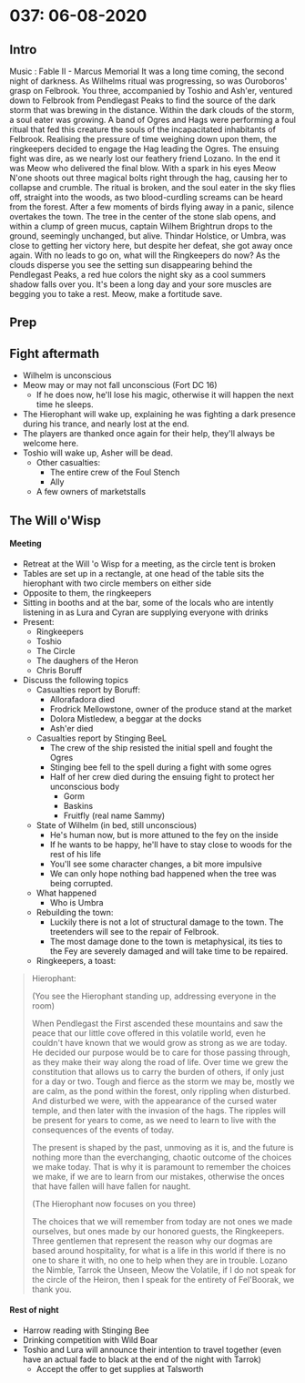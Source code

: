 # 037: 06-08-2020
## Intro
Music : Fable II - Marcus Memorial
It was a long time coming, the second night of darkness. As Wilhelms ritual was progressing, so was Ouroboros' grasp on Felbrook. You three, accompanied by Toshio and Ash'er, ventured down to Felbrook from Pendlegast Peaks to find the source of the dark storm that was brewing in the distance. Within the dark clouds of the storm, a soul eater was growing. A band of Ogres and Hags were performing a foul ritual that fed this creature the souls of the incapacitated inhabitants of Felbrook. Realising the pressure of time weighing down upon them, the ringkeepers decided to engage the Hag leading the Ogres. The ensuing fight was dire, as we nearly lost our feathery friend Lozano. In the end it was Meow who delivered the final blow. With a spark in his eyes Meow N'one shoots out three magical bolts right through the hag, causing her to collapse and crumble.
The ritual is broken, and the soul eater in the sky flies off, straight into the woods, as two blood-curdling screams can be heard from the forest. After a few moments of birds flying away in a panic, silence overtakes the town. The tree in the center of the stone slab opens, and within a clump of green mucus, captain Wilhem Brightrun drops to the ground, seemingly unchanged, but alive.
Thindar Holstice, or Umbra, was close to getting her victory here, but despite her defeat, she got away once again. With no leads to go on, what will the Ringkeepers do now?
As the clouds disperse you see the setting sun disappearing behind the Pendlegast Peaks, a red hue colors the night sky as a cool summers shadow falls over you. It's been a long day and your sore muscles are begging you to take a rest.
Meow, make a fortitude save.
## Prep
## Fight aftermath
- Wilhelm is unconscious
- Meow may or may not fall unconscious (Fort DC 16) 
    - If he does now, he'll lose his magic, otherwise it will happen the next time he sleeps.
- The Hierophant will wake up, explaining he was fighting a dark presence during his trance, and nearly lost at the end.
- The players are thanked once again for their help, they'll always be welcome here.
- Toshio will wake up, Asher will be dead. 
    - Other casualties: 
        - The entire crew of the Foul Stench
        - Ally
    - A few owners of marketstalls
## The Will o'Wisp
#### Meeting
- Retreat at the Will 'o Wisp for a meeting, as the circle tent is broken
- Tables are set up in a rectangle, at one head of the table sits the hierophant with two circle members on either side
- Opposite to them, the ringkeepers
- Sitting in booths and at the bar, some of the locals who are intently listening in as Lura and Cyran are supplying everyone with drinks
- Present: 
    - Ringkeepers
    - Toshio
    - The Circle
    - The daughers of the Heron
    - Chris Boruff
- Discuss the following topics 
    - Casualties report by Boruff: 
        - Allorafadora died
        - Frodrick Mellowstone, owner of the produce stand at the market
        - Dolora Mistledew, a beggar at the docks
        - Ash'er died
    - Casualties report by Stinging BeeL 
        - The crew of the ship resisted the initial spell and fought the Ogres
        - Stinging bee fell to the spell during a fight with some ogres
        - Half of her crew died during the ensuing fight to protect her unconscious body 
            - Gorm
            - Baskins
            - Fruitfly (real name Sammy)
    - State of Wilhelm (in bed, still unconscious) 
        - He's human now, but is more attuned to the fey on the inside
        - If he wants to be happy, he'll have to stay close to woods for the rest of his life
        - You'll see some character changes, a bit more impulsive
        - We can only hope nothing bad happened when the tree was being corrupted.
    - What happened 
        - Who is Umbra
    - Rebuilding the town: 
        - Luckily there is not a lot of structural damage to the town. The treetenders will see to the repair of Felbrook.
        - The most damage done to the town is metaphysical, its ties to the Fey are severely damaged and will take time to be repaired.
    - Ringkeepers, a toast:
> Hierophant:
> 
> (You see the Hierophant standing up, addressing everyone in the room)
> 
> When Pendlegast the First ascended these mountains and saw the peace that our little cove offered in this volatile world, even he couldn't have known that we would grow as strong as we are today. He decided our purpose would be to care for those passing through, as they make their way along the road of life. Over time we grew the constitution that allows us to carry the burden of others, if only just for a day or two. Tough and fierce as the storm we may be, mostly we are calm, as the pond within the forest, only rippling when disturbed. And disturbed we were, with the appearance of the cursed water temple, and then later with the invasion of the hags. The ripples will be present for years to come, as we need to learn to live with the consequences of the events of today.
> 
> The present is shaped by the past, unmoving as it is, and the future is nothing more than the everchanging, chaotic outcome of the choices we make today. That is why it is paramount to remember the choices we make, if we are to learn from our mistakes, otherwise the onces that have fallen will have fallen for naught.
> 
> (The Hierophant now focuses on you three)
> 
> The choices that we will remember from today are not ones we made ourselves, but ones made by our honored guests, the Ringkeepers. Three gentlemen that represent the reason why our dogmas are based around hospitality, for what is a life in this world if there is no one to share it with, no one to help when they are in trouble. Lozano the Nimble, Tarrok the Unseen, Meow the Volatile, if I do not speak for the circle of the Heiron, then I speak for the entirety of Fel'Boorak, we thank you.
#### Rest of night
- Harrow reading with Stinging Bee
- Drinking competition with Wild Boar
- Toshio and Lura will announce their intention to travel together (even have an actual fade to black at the end of the night with Tarrok) 
    - Accept the offer to get supplies at Talsworth